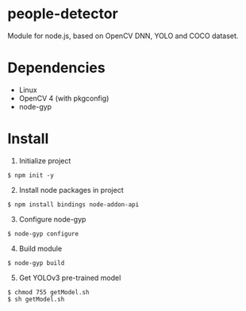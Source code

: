# people-detector
Module for node.js, based on OpenCV DNN, YOLO and COCO dataset.

# Dependencies
- Linux
- OpenCV 4 (with pkgconfig)
- node-gyp

# Install
1. Initialize project
~~~
$ npm init -y
~~~


2. Install node packages in project
~~~
$ npm install bindings node-addon-api
~~~


3. Configure node-gyp
~~~
$ node-gyp configure
~~~


4. Build module
~~~
$ node-gyp build
~~~


5. Get YOLOv3 pre-trained model
~~~
$ chmod 755 getModel.sh
$ sh getModel.sh
~~~

